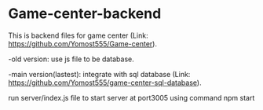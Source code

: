 # Game-center-backend
This is backend files for game center (Link: https://github.com/Yomost555/Game-center).

-old version: use js file to be database.

-main version(lastest): integrate with sql database (Link: https://github.com/Yomost555/game-center-sql-database).

run server/index.js file to start server at port3005 using command npm start

